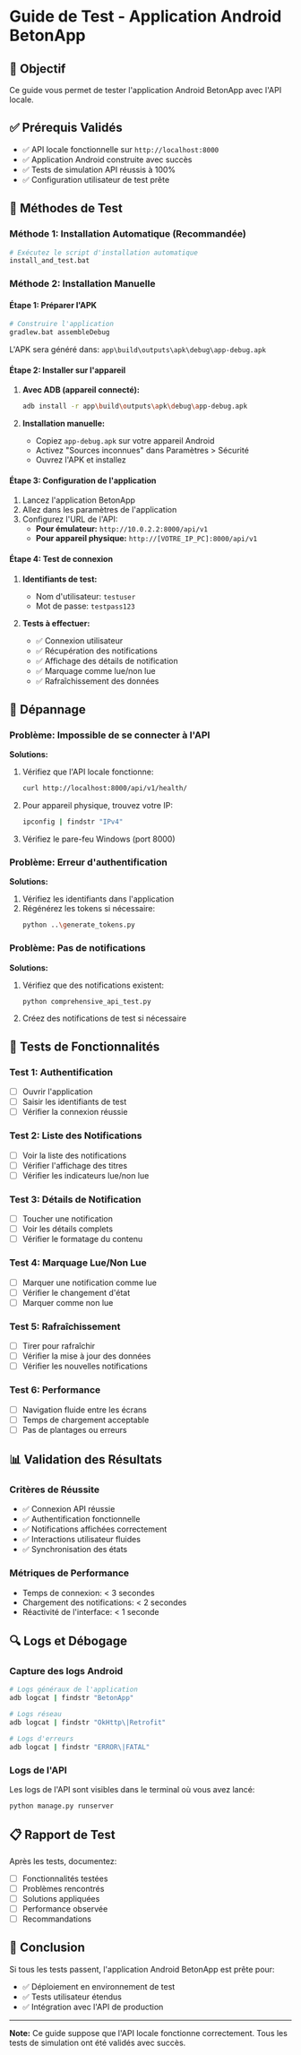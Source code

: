 # Guide de Test - Application Android BetonApp

## 🎯 Objectif
Ce guide vous permet de tester l'application Android BetonApp avec l'API locale.

## ✅ Prérequis Validés
- ✅ API locale fonctionnelle sur `http://localhost:8000`
- ✅ Application Android construite avec succès
- ✅ Tests de simulation API réussis à 100%
- ✅ Configuration utilisateur de test prête

## 🚀 Méthodes de Test

### Méthode 1: Installation Automatique (Recommandée)
```bash
# Exécutez le script d'installation automatique
install_and_test.bat
```

### Méthode 2: Installation Manuelle

#### Étape 1: Préparer l'APK
```bash
# Construire l'application
gradlew.bat assembleDebug
```
L'APK sera généré dans: `app\build\outputs\apk\debug\app-debug.apk`

#### Étape 2: Installer sur l'appareil
1. **Avec ADB (appareil connecté):**
   ```bash
   adb install -r app\build\outputs\apk\debug\app-debug.apk
   ```

2. **Installation manuelle:**
   - Copiez `app-debug.apk` sur votre appareil Android
   - Activez "Sources inconnues" dans Paramètres > Sécurité
   - Ouvrez l'APK et installez

#### Étape 3: Configuration de l'application
1. Lancez l'application BetonApp
2. Allez dans les paramètres de l'application
3. Configurez l'URL de l'API:
   - **Pour émulateur:** `http://10.0.2.2:8000/api/v1`
   - **Pour appareil physique:** `http://[VOTRE_IP_PC]:8000/api/v1`

#### Étape 4: Test de connexion
1. **Identifiants de test:**
   - Nom d'utilisateur: `testuser`
   - Mot de passe: `testpass123`

2. **Tests à effectuer:**
   - ✅ Connexion utilisateur
   - ✅ Récupération des notifications
   - ✅ Affichage des détails de notification
   - ✅ Marquage comme lue/non lue
   - ✅ Rafraîchissement des données

## 🔧 Dépannage

### Problème: Impossible de se connecter à l'API
**Solutions:**
1. Vérifiez que l'API locale fonctionne:
   ```bash
   curl http://localhost:8000/api/v1/health/
   ```

2. Pour appareil physique, trouvez votre IP:
   ```bash
   ipconfig | findstr "IPv4"
   ```

3. Vérifiez le pare-feu Windows (port 8000)

### Problème: Erreur d'authentification
**Solutions:**
1. Vérifiez les identifiants dans l'application
2. Régénérez les tokens si nécessaire:
   ```bash
   python ..\generate_tokens.py
   ```

### Problème: Pas de notifications
**Solutions:**
1. Vérifiez que des notifications existent:
   ```bash
   python comprehensive_api_test.py
   ```

2. Créez des notifications de test si nécessaire

## 📱 Tests de Fonctionnalités

### Test 1: Authentification
- [ ] Ouvrir l'application
- [ ] Saisir les identifiants de test
- [ ] Vérifier la connexion réussie

### Test 2: Liste des Notifications
- [ ] Voir la liste des notifications
- [ ] Vérifier l'affichage des titres
- [ ] Vérifier les indicateurs lue/non lue

### Test 3: Détails de Notification
- [ ] Toucher une notification
- [ ] Voir les détails complets
- [ ] Vérifier le formatage du contenu

### Test 4: Marquage Lue/Non Lue
- [ ] Marquer une notification comme lue
- [ ] Vérifier le changement d'état
- [ ] Marquer comme non lue

### Test 5: Rafraîchissement
- [ ] Tirer pour rafraîchir
- [ ] Vérifier la mise à jour des données
- [ ] Vérifier les nouvelles notifications

### Test 6: Performance
- [ ] Navigation fluide entre les écrans
- [ ] Temps de chargement acceptable
- [ ] Pas de plantages ou erreurs

## 📊 Validation des Résultats

### Critères de Réussite
- ✅ Connexion API réussie
- ✅ Authentification fonctionnelle
- ✅ Notifications affichées correctement
- ✅ Interactions utilisateur fluides
- ✅ Synchronisation des états

### Métriques de Performance
- Temps de connexion: < 3 secondes
- Chargement des notifications: < 2 secondes
- Réactivité de l'interface: < 1 seconde

## 🔍 Logs et Débogage

### Capture des logs Android
```bash
# Logs généraux de l'application
adb logcat | findstr "BetonApp"

# Logs réseau
adb logcat | findstr "OkHttp\|Retrofit"

# Logs d'erreurs
adb logcat | findstr "ERROR\|FATAL"
```

### Logs de l'API
Les logs de l'API sont visibles dans le terminal où vous avez lancé:
```bash
python manage.py runserver
```

## 📋 Rapport de Test

Après les tests, documentez:
- [ ] Fonctionnalités testées
- [ ] Problèmes rencontrés
- [ ] Solutions appliquées
- [ ] Performance observée
- [ ] Recommandations

## 🎉 Conclusion

Si tous les tests passent, l'application Android BetonApp est prête pour:
- ✅ Déploiement en environnement de test
- ✅ Tests utilisateur étendus
- ✅ Intégration avec l'API de production

---

**Note:** Ce guide suppose que l'API locale fonctionne correctement. Tous les tests de simulation ont été validés avec succès.